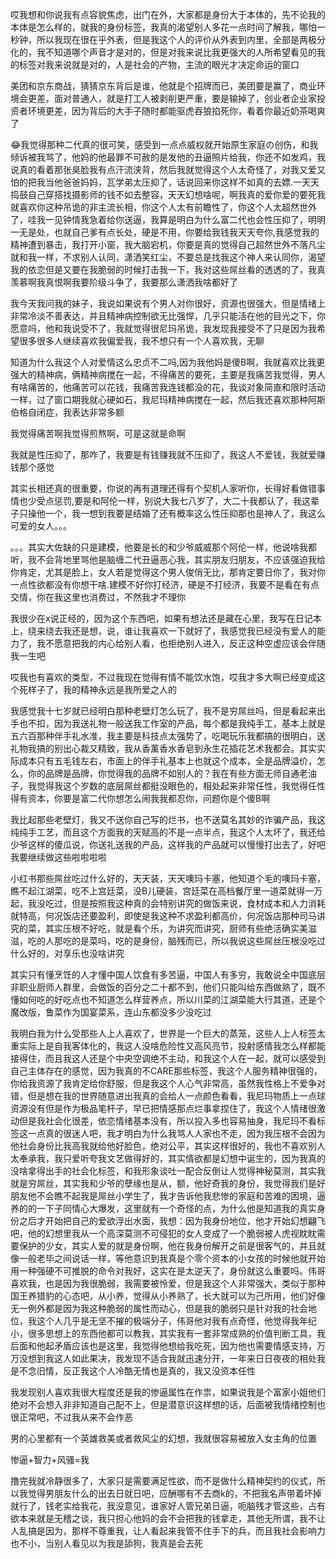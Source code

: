 
哎我想和你说我有点容貌焦虑，出门在外，大家都是身份大于本体的，先不论我的本体是怎么样的，就我的身份标签，我真的渴望别人多花一点时间了解我，哪怕一秒钟，所以我现在很在乎外表，但是我这个人的评价从外表到内里，全部是两极分化的，我不知道哪个声音才是对的，但是对我来说比我更强大的人所希望看见的我的标签对我来说就是对的，人是社会的产物，主流的眼光才决定命运的窗口

美团和京东商战，猜猜京东背后是谁，他就是个招牌而已，美团要是赢了，商业环境会更差，面对普通人，就是打工人被剥削更严重，要是输掉了，创业者企业家投资者环境更差，因为背后的大手子随时都能驱虎吞狼掐死你，看着你最近奶茶喝爽了

😂我觉得那种二代真的很可笑，感受到一点点威权就开始原生家庭の创伤，和我倾诉被我骂了，他妈的他最罪不可赦的是发他的丑逼照片给我，你还不如发鸡，我说真的看着那张臭脸我有点汗流浃背，然后我就觉得这个人太奇怪了，对我又爱又怕的把我当他爸爸妈妈，瓦学弟太压抑了，话说回来你这样不如真的去嫖.一天天捣鼓自己穿搭找摄影师的钱不如去整容，天天幻想啥呢，啊我真的爱你爱的要死我就喜欢你这种吊诡的非主流长相，你这个人太有前瞻性了，你这个人太超然世外了，哇我一见钟情我急着给你送逼，我算是明白为什么富二代也会性压抑了，明明一无是处，也就自己爹有点长处，硬是不用，你要给我钱我天天夸你,我感觉我的精神遭到暴击，我打开小窗，我大脑宕机，你要是真的觉得自己超然世外不落凡尘就和我一样，不求别人认同，潇洒笑红尘，不要总是找我这个神人来认同你，渴望我的依恋但是又要在我脆弱的时候打击我一下，我对这些屌丝看的透透的了，我真羡慕啊我真恨啊我要阶级斗争了，我要那么潇洒我啥都好了

我今天我问我的妹子，我说如果说有个男人对你很好，资源也很强大，但是情绪上非常冷淡不善表达，并且精神病控制欲无比强悍，几乎只能活在他的目光之下，你愿意吗，他和我说受不了，我就觉得很尼玛吊诡，我发现我接受不了只是因为我希望很多很多人继续喜欢我偏爱我，我不想只有一个人喜欢我，无聊

知道为什么我这个人对爱情这么忠贞不二吗,因为我他妈是傻B啊，我就喜欢比我更强大的精神病，俩精神病搅在一起，不得痛苦的要死，主要是我痛苦我觉得，男人有啥痛苦的，他痛苦可以花钱，我痛苦我连钱都没的花，我谈对象简直和限时活动一样，过了窗口期我就心硬如石，我尼玛精神病搅在一起，然后我还喜欢那种阿斯伯格自闭症，我表达非常多额


我觉得痛苦啊我觉得煎熬啊，可是这就是命啊

我就是性压抑了，那咋了，我要是有钱赚我就不压抑了，我这人不爱钱，我就爱赚钱那个感觉

其实长相还真的很重要，你说的再有道理还得有个契机人家听你，长得好看做错事情也少受点惩罚,要是和阿伦一样，别说大我七八岁了，大二十我都认了，我这辈子只操他一个，我一想到我要是结婚了还有概率这么性压抑那也是神人了，我这么可爱的女人。。。

。。。其实大佐缺的只是建模，他要是长的和少爷威威那个阿伦一样，他说啥我都听，我不会背地里骂他是脑缠二代丑逼恶心我，其实朋友归朋友，不应该强迫我给你肯定，尤其是脸上，女人若是觉得这个男人俊俏无比，那肯定要日你了，我对你一点性欲都没有你想干啥.建模不好你打经济，硬是不打经济，我要不是看在有点交情，你在我这里也消费过，不然我才不理你

我很少在x说正经的，因为这个东西吧，如果有想法还是藏在心里，我写在日记本上，绕来绕去我还是想，说，谁让我喜欢一下就好了，我感觉我已经没有爱人的能力了，我不愿意把我的内心给别人看，也拒绝别人进入，反正这种空虚应该会伴随我一生吧

哎我也有喜欢的类型，不过我现在觉得有情不能饮水饱，哎我才多大啊已经变成这个死样子了，我的精神永远是我所爱之人的

我感觉我十七岁就已经明白那种老壁灯怎么玩了，我不是穷屌丝吗，但是看起来出手也不扣，因为我送礼物一般送我工作室的产品，每个都是我纯手工，基本上就是五六百那种伴手礼水准，我主要是科技点太强势了，吃喝玩乐我都搞的很明白，送礼物我搞的别出心裁又精致，我从香薰香水香皂到永生花插花艺术我都会。其实实际成本只有五毛钱左右，市面上的伴手礼基本上也就这个成本，全是品牌溢价，怎么，你的品牌是品牌，你觉得我的品牌不如别人的？我在有些方面无师自通老油子，我觉得我这个岁数的底层屌丝都挺没眼色的，相处起来非常任性，我觉得任性得有资本，你要是富二代你想怎么闹我我都忍你，问题你是个傻B啊

我比起那些老壁灯，我又不送你自己写的烂书，也不送莫名其妙的诈骗产品，我这纯纯手工艺，而且这个方面我的天赋高的不是一点半点，我这个人太坏了，我还给少爷这样的傻瓜说，你送礼送我的产品，这样我的产品就可以慢慢打出去了，好吧我要继续做这些啦啦啦啦

小红书那些屌丝吃过什么好的，天天装，天天噢玛卡塞，他知道个毛的噢玛卡塞，瞧不起江湖菜，吃不上宫廷菜，没B儿硬装，宫廷菜在高档餐厅里一道菜就得一万起，我没吃过，但是按照我这种真的会特别讲究的做饭来说，食材成本和人力消耗就特高，何况饭店还要盈利，即使是我这种不求盈利都高价，何况饭店那种司马讲究的菜，其实压根不好吃，就是看个乐，为讲究而讲究，厨师有些绝活确实美滋滋，吃的人那吃的是菜吗，吃的是身份，脑残而已，所以我说这些屌丝压根没吃过什么好的，对享乐也没啥讲究

其实只有懂烹饪的人才懂中国人饮食有多苦逼，中国人有多穷，我敢说全中国底层非职业厨师人群里，会做饭的百分之二十都不到，他们只能叫给东西做熟了，既不懂如何吃的好吃点也不知道怎么样营养点，所以川菜的江湖菜能大行其道，还是个魔改版，鲁菜作为国宴菜系，连山东都没多少没吃过

我明白我为什么受那些人上人喜欢了，世界是一个巨大的蒸笼，这些人上人标签太重实际上是自我客体化的，我这人没啥危险性又高风亮节，投射感情我怎么样都能接得住，而且我这人还是个中央空调绝不主动，和我这个人在一起，就可以感受到自己主体存在的感觉，因为我真的不CARE那些标签，我这个人服务精神很强的，你给我资源了我肯定给你舒服，但是我这个人心气非常高，虽然我性格上不爱争对错，但是想在我的世界随意进出我真的会给人一点颜色看看，我尼玛物质上一点球资源没有但是作为极品笔杆子，早已把情感那点烂事拿捏住了，我这个人情绪很激动但是我社会化很差，依恋情绪基本没有，所以投入多也容易抽身，我尼玛不看标签这一点真的很迷人吧，我才明白为什么我骂人人家也不走，因为我压根不会因为他社会身份比我高我就给他好脸色，绝对公平，其实这样很好的，我也不喜欢别人太奉承我，我只爱听夸我文艺做得好的，其实情欲都是幻想中诞生的，因为我真的没啥拿得出手的社会化标签，和我形象谈吐一配合反倒让人觉得神秘莫测，其实我就是穷屌丝，其实我和少爷的孽缘也是从，额，他好奇我的身份，我觉得我们是好朋友他不会瞧不起我是屌丝小学生了，我才告诉他我悲惨的家庭和苦难的困境，逼养的的一下子同情心大爆发，这里就有一个奇怪的点，为什么他是知道我的真实身份之后才开始把自己的爱欲浮出水面，我想：因为我身份地位，他才开始幻想翩飞吧，他的幻想里我从一个高深莫测不可侵犯的女人变成了一个脆弱被人虎视眈眈需要保护的少女，其实人爱的就是身份啊，他在我身份解开之前是很客气的，并且就像一般老毕之间说话一样，等他意识到我真是个零个资本的小女孩的时候他就开始用一种强硬不可推脱的命令对我好，这实在是太逆天了，身份就这么重要吗。伟哥喜欢我，也是因为我很脆弱，我需要被怜爱，但是我这个人非常强大，类似于那种国王养猎豹的心态吧，从小养，觉得从小养熟了，长大就可以为己所用，他们好像无一例外都是因为我这种脆弱的属性而动心，但是我的脆弱只是针对我的社会地位，我这个人几乎是无坚不摧的极端分子，伟哥他对我有点奇怪，他觉得我年纪小，很多思想上的东西他都可以教我，其实我有一套非常成熟的价值判断工具，我后面和他起矛盾应该也是这里，我觉得他想给我吃死，因为他也需要情感支持，万万没想到我这人如此果决，我发现不适合我就迅速分开，一年来日日夜夜的相处我是不念旧情，反正我这个人冷酷无情也是真的，我又没资本任性

我发现别人喜欢我很大程度还是我的惨逼属性在作祟，如果说我是个富家小姐他们绝对不会想入非非知道自己配不上，但是潜意识这样想的话，后面被我情绪控制也很正常吧，不过我从来不会作恶

男的心里都有一个英雄救美或者救风尘的幻想，我就很容易被放入女主角的位置

惨逼+智力+风骚=我

撸完我就冷静很多了，大家只是需要满足性欲，而不是做什么精神契约的仪式，所以我觉得男朋友什么的出去日就日吧，应酬哪有不去商k的，不把我名声带着坏掉就行了，钱老实给我花，我没意见，谁家好人管兄弟日逼，呃脑残才管这些，占有欲本来就是无稽之谈，我只担心他妈的会不会把我的钱拿走，其他无所谓，我不让人乱搞是因为，那样不尊重我，让人看起来我管不住手下的兵，而且我社会影响力也不小，当别人看见以为我是舔狗，我真是会去死
